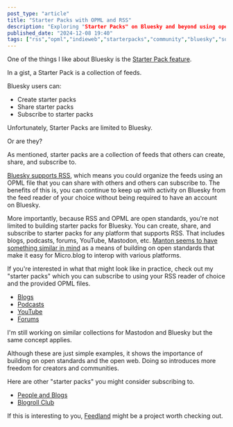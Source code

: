 ```yaml
---
post_type: "article" 
title: "Starter Packs with OPML and RSS"
description: "Exploring "Starter Packs" on Bluesky and beyond using open standards like RSS and OPML"
published_date: "2024-12-08 19:40"
tags: ["rss","opml","indieweb","starterpacks","community","bluesky","socialmedia","openweb","protocols","openstandards","feedland"]
---
```


One of the things I like about Bluesky is the [Starter Pack feature](https://bsky.social/about/blog/06-26-2024-starter-packs). 

In a gist, a Starter Pack is a collection of feeds. 

Bluesky users can:

- Create starter packs
- Share starter packs
- Subscribe to starter packs

Unfortunately, Starter Packs are limited to Bluesky. 

Or are they? 

As mentioned, starter packs are a collection of feeds that others can create, share, and subscribe to. 

[Bluesky supports RSS](/feed/bluesky-rss-support), which means you could organize the feeds using an OPML file that you can share with others and others can subscribe to. The benefits of this is, you can continue to keep up with activity on Bluesky from the feed reader of your choice without being required to have an account on Bluesky. 

More importantly, because RSS and OPML are open standards, you're not limited to building starter packs for Bluesky. You can create, share, and subscribe to starter packs for any platform that supports RSS. That includes blogs, podcasts, forums, YouTube, Mastodon, etc. [Manton seems to have something similar in mind](https://www.manton.org/2024/12/07/with-the-success.html) as a means of building on open standards that make it easy for Micro.blog to interop with various platforms. 

If you're interested in what that might look like in practice, check out my "starter packs" which you can subscribe to using your RSS reader of choice and the provided OPML files. 

- [Blogs](https://www.lqdev.me/feed/blogroll)
- [Podcasts](https://www.lqdev.me/feed/podroll)
- [YouTube](https://www.lqdev.me/feed/youtube)
- [Forums](https://www.lqdev.me/feed/forums)

I'm still working on similar collections for Mastodon and Bluesky but the same concept applies.  

Although these are just simple examples, it shows the importance of building on open standards and the open web. Doing so introduces more freedom for creators and communities. 

Here are other "starter packs" you might consider subscribing to. 

- [People and Blogs](https://www.thingelstad.com/2024/12/03/people-blogs-list.html)
- [Blogroll Club](https://blogroll.club/faq/)

If this is interesting to you, [Feedland](https://feedland.org/) might be a project worth checking out.  